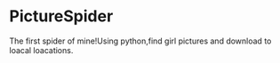 # PictureSpider
The first spider of mine!Using python,find girl pictures and download to loacal loacations.
